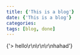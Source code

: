 ```yaml
---
title: {'This is a blog'}
date: {'This is a blog'}
categories: 
tags: [blog, done]
---
```

{'> hello\r\n\r\n\r\nhahad'}
